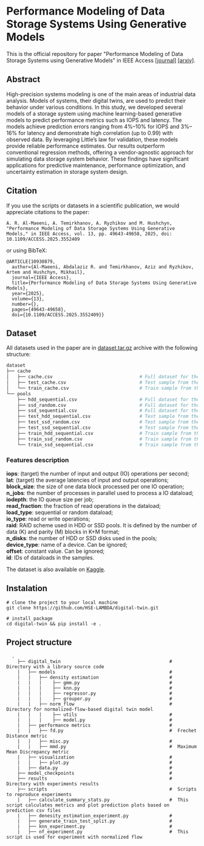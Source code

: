 # Performance Modeling of Data Storage Systems Using Generative Models

This is the official repository for paper "Performance Modeling of Data Storage Systems using Generative Models"  in IEEE Access [[journal]](https://doi.org/10.1109/ACCESS.2025.3552409) [[arxiv]](https://arxiv.org/abs/2307.02073).

## Abstract
High-precision systems modeling is one of the main areas of industrial data analysis. Models of systems, their digital twins, are used to predict their behavior under various conditions. In this study, we developed several models of a storage system using machine learning-based generative models to predict performance metrics such as IOPS and latency. The models achieve prediction errors ranging from 4%–10% for IOPS and 3%–16% for latency and demonstrate high correlation (up to 0.99) with observed data. By leveraging Little’s law for validation, these models provide reliable performance estimates. Our results outperform conventional regression methods, offering a vendor-agnostic approach for simulating data storage system behavior. These findings have significant applications for predictive maintenance, performance optimization, and uncertainty estimation in storage system design.

## Citation
If you use the scripts or datasets in a scientific publication, we would appreciate citations to the paper:

```
A. R. Al-Maeeni, A. Temirkhanov, A. Ryzhikov and M. Hushchyn, "Performance Modeling of Data Storage Systems Using Generative Models," in IEEE Access, vol. 13, pp. 49643-49658, 2025, doi: 10.1109/ACCESS.2025.3552409
```

or using BibTeX:

```
@ARTICLE{10930879,
  author={Al-Maeeni, Abdalaziz R. and Temirkhanov, Aziz and Ryzhikov, Artem and Hushchyn, Mikhail},
  journal={IEEE Access}, 
  title={Performance Modeling of Data Storage Systems Using Generative Models}, 
  year={2025},
  volume={13},
  number={},
  pages={49643-49658},
  doi={10.1109/ACCESS.2025.3552409}}
```
## Dataset

All datasets used in the paper are in [dataset.tar.gz](https://github.com/HSE-LAMBDA/digital-twin/blob/master/dataset.tar.gz) archive with the following structure:

```bash
dataset
├── cache
│   ├── cache.csv                                # Full dataset for the cache under the random dataload.
│   ├── test_cache.csv                           # Test sample from the full cache dataset.
│   └── train_cache.csv                          # Train sample from the full cache dataset.
└── pools
    ├── hdd_sequential.csv                       # Full dataset for the HDD pool under the sequential dataload.
    ├── ssd_random.csv                           # Full dataset for the SSD pool under the random dataload.
    ├── ssd_sequential.csv                       # Full dataset for the SSD pool under the sequential dataload.
    ├── test_hdd_sequential.csv                  # Test sample from the full HDD pool dataset.
    ├── test_ssd_random.csv                      # Test sample from the full SSD pool dataset.
    ├── test_ssd_sequential.csv                  # Test sample from the full SSD pool dataset.
    ├── train_hdd_sequential.csv                 # Train sample from the full HDD pool dataset.
    ├── train_ssd_random.csv                     # Train sample from the full SSD pool dataset.
    └── train_ssd_sequential.csv                 # Train sample from the full SSD pool dataset.
```
### Features description
**iops**: (target) the number of input and output (IO) operations per second; \
**lat**: (target) the average latencies of input and output operations; \
**block_size**: the size of one data block processed per one IO operation; \
**n_jobs**: the number of processes in parallel used to process a IO dataload; \
**iodepth**: the IO queue size per job; \
**read_fraction**: the fraction of read operations in the dataload; \
**load_type**: sequential or random dataload; \
**io_type**: read or write operations; \
**raid**: RAID scheme used in HDD or SSD pools. It is defined by the number of data (K) and parity (M) blocks in K+M format; \
**n_disks**: the number of HDD or SSD disks used in the pools; \
**device_type**: name of a device. Can be ignored; \
**offset**: constant value. Can be ignored; \
**id**: IDs of dataloads in the samples.

The dataset is also available on [Kaggle](https://www.kaggle.com/datasets/mikhailhushchyn/dss-performance).

## Instalation

```
# clone the project to your local machine
git clone https://github.com/HSE-LAMBDA/digital-twin.git

# install package
cd digital-twin && pip install -e .
```

## Project structure
```
  .
    ├── digital_twin                                        #  Directory with a library source code
    │   ├── models                                          #
    |   |   ├── density estimation                          #
    |   |   |    ├── gmm.py                                 #
    |   |   |    ├── knn.py                                 #
    |   |   |    ├── regressor.py                           #
    |   |   |    ├── grouper.py                             #
    |   |   ├── norm_flow                                   #  Directory for normalized-flow-based digital twin model
    |   |   |    ├── utils                                  #  
    |   |   |    ├── model.py                               #  
    |   ├── performance metrics                             #
    |   |   ├── fd.py                                       #  Frechet Distance metric
    |   |   ├── misc.py                                     # 
    |   |   ├── mmd.py                                      #  Maximum Mean Discrepancy metric 
    |   ├── visualization                                   #
    |   |   ├── plot.py                                     #  
    |   ├── data.py                                         #
    ├── model_checkpoints                                   #
    ├── results                                             #  Directory with experiments results
    ├── scripts                                             #  Scripts to reproduce experiments
    |   ├── calculate_summary_stats.py                      #  This script calculates metrics and plot prediction plots based on prediction csv files
    |   ├── denesity_estimation_experiment.py               #
    |   ├── generate_train_test_split.py                    #
    |   ├── knn_experiment.py                               # 
    |   ├── nf_experiment.py                                #  This script is used for experiment with normalized flow
```
